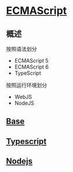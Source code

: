 <link rel="stylesheet" href="https://zhmhbest.gitee.io/hellomathematics/style/index.css">
<script src="https://zhmhbest.gitee.io/hellomathematics/style/index.js"></script>

# [ECMAScript](https://github.com/zhmhbest/HelloECMAScript)

## 概述

按照语法划分

- ECMAScript 5
- ECMAScript 6
- TypeScript

按照运行环境划分

- WebJS
- NodeJS

## [Base](base.html)

## [Typescript](typescript/index.html)

## [Nodejs](nodejs.html)

